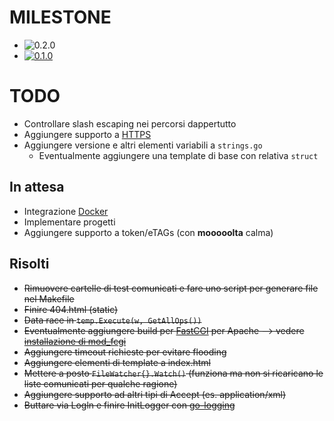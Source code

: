 # MILESTONE
- ![0.2.0](http://progressed.io/bar/25?title=v0.2.0)
- [![0.1.0](http://progressed.io/bar/100?title=v0.1.0)](https://bitbucket.org/Baldomo/webapi-dav/commits/03d5f82f2d93)

# TODO
- Controllare slash escaping nei percorsi dappertutto
- Aggiungere supporto a [HTTPS](https://github.com/denji/golang-tls)
- Aggiungere versione e altri elementi variabili a `strings.go`
     - Eventualmente aggiungere una template di base con relativa `struct`

## In attesa
- Integrazione [Docker](https://blog.golang.org/docker)
- Implementare progetti
- Aggiungere supporto a token/eTAGs (con **mooooolta** calma)

## Risolti
- ~~Rimuovere cartelle di test comunicati e fare uno script per generare file nel Makefile~~
- ~~Finire 404.html (static)~~
- ~~Data race in `temp.Execute(w, GetAllOps())`~~
- ~~Eventualmente aggiungere build per [FastCGI](https://github.com/bsingr/golang-apache-fastcgi/blob/master/examples/vanilla/hello_world.go) per Apache
    --> vedere [installazione di mod_fcgi](https://github.com/FastCGI-Archives/mod_fastcgi/blob/master/INSTALL.AP2.md)~~
- ~~Aggiungere timeout richieste per evitare flooding~~
- ~~Aggiungere elementi di template a index.html~~
- ~~Mettere a posto `FileWatcher{}.Watch()` (funziona ma non si ricaricano le liste comunicati per qualche ragione)~~
- ~~Aggiungere supporto ad altri tipi di Accept (es. application/xml)~~
- ~~Buttare via Logln e finire InitLogger con [go-logging](https://godoc.org/github.com/op/go-logging)~~
